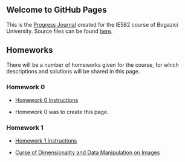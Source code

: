 ## Welcome to GitHub Pages

This is the [Progress Journal](https://bu-ie-582.github.io/fall21-cumhur-kilic/) created for the IE582 course of Bogazici University. Source files can be found [here](https://github.com/BU-IE-582/fall21-cumhurkilic).


## Homeworks

There will be a number of homeworks given for the course, for which descriptions and solutions will be shared in this page.

### Homework 0

* [Homework 0 Instructions](https://bu-ie-582.github.io/fall21-cumhurkilic/IE582_Fall21_Homework_0.pdf)

* Homework 0 was to create this page.


### Homework 1

* [Homework 1 Instructions](https://bu-ie-582.github.io/fall21-cumhurkilic/IE582_Fall21_Homework_1.pdf)

* [Curse of Dimensionality and Data Manipulation on Images](https://bu-ie-582.github.io/fall21-cumhurkilic/IE582_HW1_Cumhur_Kılıç.html)
 
